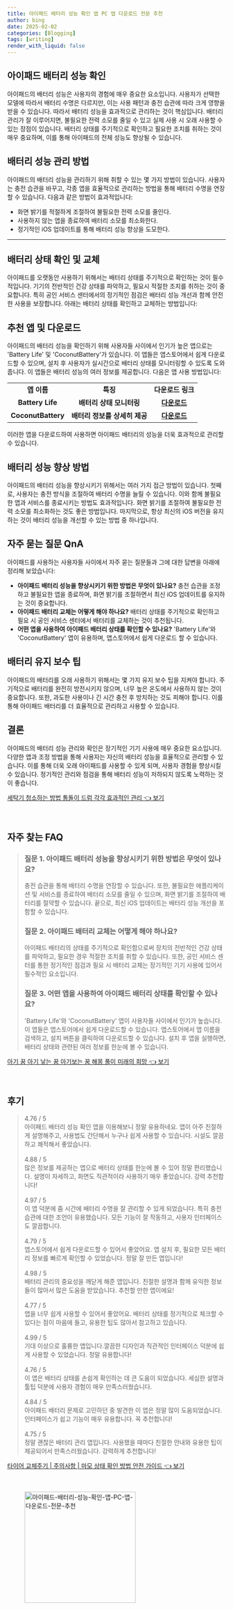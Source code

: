 ```yaml
---
title: 아이패드 배터리 성능 확인 앱 PC 앱 다운로드 전문 추천
author: bing
date: 2025-02-02
categories: [Blogging]
tags: [writing]
render_with_liquid: false
---
```



<h2 id='아이패드_배터리_성능_확인'>아이패드 배터리 성능 확인</h2>

<p>아이패드의 배터리 성능은 사용자의 경험에 매우 중요한 요소입니다. 사용자가 선택한 모델에 따라서 배터리 수명은 다르지만, 이는 사용 패턴과 충전 습관에 따라 크게 영향을 받을 수 있습니다. 따라서 배터리 성능을 효과적으로 관리하는 것이 핵심입니다. 배터리 관리가 잘 이루어지면, 불필요한 전력 소모를 줄일 수 있고 실제 사용 시 오래 사용할 수 있는 장점이 있습니다. 배터리 상태를 주기적으로 확인하고 필요한 조치를 취하는 것이 매우 중요하며, 이를 통해 아이패드의 전체 성능도 향상될 수 있습니다.</p>

<h2 id='배터리_성능_관리_방법'>배터리 성능 관리 방법</h2>

<p>아이패드의 배터리 성능을 관리하기 위해 취할 수 있는 몇 가지 방법이 있습니다. 사용자는 충전 습관을 바꾸고, 각종 앱을 효율적으로 관리하는 방법을 통해 배터리 수명을 연장할 수 있습니다. 다음과 같은 방법이 효과적입니다:</p>

<ul>
    <li>화면 밝기를 적절하게 조절하여 불필요한 전력 소모를 줄인다.</li>
    <li>사용하지 않는 앱을 종료하여 배터리 소모를 최소화한다.</li>
    <li>정기적인 iOS 업데이트를 통해 배터리 성능 향상을 도모한다.</li>
</ul>

<hr />

<h2 id='배터리_상태_확인_및_교체'>배터리 상태 확인 및 교체</h2>

<p>아이패드를 오랫동안 사용하기 위해서는 배터리 상태를 주기적으로 확인하는 것이 필수적입니다. 기기의 전반적인 건강 상태를 파악하고, 필요시 적절한 조치를 취하는 것이 중요합니다. 특히 공인 서비스 센터에서의 정기적인 점검은 배터리 성능 개선과 함께 안전한 사용을 보장합니다. 아래는 배터리 상태를 확인하고 교체하는 방법입니다:</p>

<h2 id='추천_앱_및_다운로드'>추천 앱 및 다운로드</h2>

<p>아이패드의 배터리 성능을 확인하기 위해 사용자들 사이에서 인기가 높은 앱으로는 'Battery Life' 및 'CoconutBattery'가 있습니다. 이 앱들은 앱스토어에서 쉽게 다운로드할 수 있으며, 설치 후 사용자가 실시간으로 배터리 상태를 모니터링할 수 있도록 도와줍니다. 이 앱들은 배터리 성능의 여러 정보를 제공합니다. 다음은 앱 사용 방법입니다:</p>

<table>
    <tr>
        <td style="text-align: center; height: 17px;"><b>앱 이름</b></td>
        <td style="text-align: center; height: 17px;"><b>특징</b></td>
        <td style="text-align: center; height: 17px;"><b>다운로드 링크</b></td>
    </tr>
    <tr>
        <td style="text-align: center; height: 17px;"><b>Battery Life</b></td>
        <td style="text-align: center; height: 17px;"><b>배터리 상태 모니터링</b></td>
        <td style="text-align: center; height: 17px;"><b><a href="https://apps.apple.com/app/battery-life/id999999999">다운로드</a></b></td>
    </tr>
    <tr>
        <td style="text-align: center; height: 17px;"><b>CoconutBattery</b></td>
        <td style="text-align: center; height: 17px;"><b>배터리 정보를 상세히 제공</b></td>
        <td style="text-align: center; height: 17px;"><b><a href="https://apps.apple.com/app/coconutbattery/id999999999">다운로드</a></b></td>
    </tr>
</table>

<p>이러한 앱을 다운로드하여 사용하면 아이패드 배터리의 성능을 더욱 효과적으로 관리할 수 있습니다.</p>

<h2 id='배터리_성능_향상_방법'>배터리 성능 향상 방법</h2>

<p>아이패드의 배터리 성능을 향상시키기 위해서는 여러 가지 접근 방법이 있습니다. 첫째로, 사용자는 충전 방식을 조절하여 배터리 수명을 늘릴 수 있습니다. 이와 함께 불필요한 앱과 서비스를 종료시키는 방법도 효과적입니다. 화면 밝기를 조절하여 불필요한 전력 소모를 최소화하는 것도 좋은 방법입니다. 마지막으로, 항상 최신의 iOS 버전을 유지하는 것이 배터리 성능을 개선할 수 있는 방법 중 하나입니다.</p>

<h2 id='자주_묻는_질문_QnA'>자주 묻는 질문 QnA</h2>

<p>아이패드를 사용하는 사용자들 사이에서 자주 묻는 질문들과 그에 대한 답변을 아래에 정리해 보았습니다:</p>

<ul>
    <li><b>아이패드 배터리 성능을 향상시키기 위한 방법은 무엇이 있나요?</b> 충전 습관을 조정하고 불필요한 앱을 종료하며, 화면 밝기를 조절하면서 최신 iOS 업데이트를 유지하는 것이 중요합니다.</li>
    <li><b>아이패드 배터리 교체는 어떻게 해야 하나요?</b> 배터리 상태를 주기적으로 확인하고 필요 시 공인 서비스 센터에서 배터리를 교체하는 것이 추천됩니다.</li>
    <li><b>어떤 앱을 사용하여 아이패드 배터리 상태를 확인할 수 있나요?</b> 'Battery Life'와 'CoconutBattery' 앱이 유용하며, 앱스토어에서 쉽게 다운로드 할 수 있습니다.</li>
</ul>

<h2 id='배터리_유지_보수_팁'>배터리 유지 보수 팁</h2>

<p>아이패드의 배터리를 오래 사용하기 위해서는 몇 가지 유지 보수 팁을 지켜야 합니다. 주기적으로 배터리를 완전히 방전시키지 않으며, 너무 높은 온도에서 사용하지 않는 것이 중요합니다. 또한, 과도한 사용이나 긴 시간 충전 후 방치하는 것도 피해야 합니다. 이를 통해 아이패드 배터리를 더 효율적으로 관리하고 사용할 수 있습니다.</p>

<h2 id='결론'>결론</h2>

<p>아이패드의 배터리 성능 관리와 확인은 장기적인 기기 사용에 매우 중요한 요소입니다. 다양한 앱과 조정 방법을 통해 사용자는 자신의 배터리 성능을 효율적으로 관리할 수 있습니다. 이를 통해 더욱 오래 아이패드를 사용할 수 있게 되며, 사용자 경험을 향상시킬 수 있습니다. 정기적인 관리와 점검을 통해 배터리 성능이 저하되지 않도록 노력하는 것이 좋습니다.</p>


<p><a class="click-button" title="세탁기 청소하는 방법 통돌이 드럼 각각 효과적인 관리" href="https://24nara.github.io/posts/%EC%84%B8%ED%83%81%EA%B8%B0-%EC%B2%AD%EC%86%8C%ED%95%98%EB%8A%94-%EB%B0%A9%EB%B2%95-%ED%86%B5%EB%8F%8C%EC%9D%B4-%EB%93%9C%EB%9F%BC-%EA%B0%81%EA%B0%81-%ED%9A%A8%EA%B3%BC%EC%A0%81%EC%9D%B8-%EA%B4%80%EB%A6%AC/" rel="dofollow">세탁기 청소하는 방법 통돌이 드럼 각각 효과적인 관리 👈 보기</a></p><br>
<h2 id='자주_찾는_FAQ'>자주 찾는 FAQ</h2>
<div itemscope="" itemtype="https://schema.org/FAQPage"> 
<blockquote> 
<div itemscope="" itemprop="mainEntity" itemtype="https://schema.org/Question"> 
<h3 itemprop="name">질문 1. 아이패드 배터리 성능을 향상시키기 위한 방법은 무엇이 있나요?</h3> 
<div itemscope="" itemprop="acceptedAnswer" itemtype="https://schema.org/Answer"> 
<span itemprop="text"> 
<p>충전 습관을 통해 배터리 수명을 연장할 수 있습니다. 또한, 불필요한 애플리케이션 및 서비스를 종료하여 배터리 소모를 줄일 수 있으며, 화면 밝기를 조절하여 배터리를 절약할 수 있습니다. 끝으로, 최신 iOS 업데이트는 배터리 성능 개선을 포함할 수 있습니다.</p> 
</span> 
</div> 
</div> 

<div itemscope="" itemprop="mainEntity" itemtype="https://schema.org/Question"> 
<h3 itemprop="name">질문 2. 아이패드 배터리 교체는 어떻게 해야 하나요?</h3> 
<div itemscope="" itemprop="acceptedAnswer" itemtype="https://schema.org/Answer"> 
<span itemprop="text"> 
<p>아이패드 배터리의 상태를 주기적으로 확인함으로써 장치의 전반적인 건강 상태를 파악하고, 필요한 경우 적절한 조치를 취할 수 있습니다. 또한, 공인 서비스 센터를 통한 정기적인 점검과 필요 시 배터리 교체는 장기적인 기기 사용에 있어서 필수적인 요소입니다.</p> 
</span> 
</div> 
</div> 

<div itemscope="" itemprop="mainEntity" itemtype="https://schema.org/Question"> 
<h3 itemprop="name">질문 3. 어떤 앱을 사용하여 아이패드 배터리 상태를 확인할 수 있나요?</h3> 
<div itemscope="" itemprop="acceptedAnswer" itemtype="https://schema.org/Answer"> 
<span itemprop="text"> 
<p>'Battery Life'와 'CoconutBattery' 앱이 사용자들 사이에서 인기가 높습니다. 이 앱들은 앱스토어에서 쉽게 다운로드할 수 있습니다. 앱스토어에서 앱 이름을 검색하고, 설치 버튼을 클릭하여 다운로드할 수 있습니다. 설치 후 앱을 실행하면, 배터리 상태와 관련된 여러 정보를 한눈에 볼 수 있습니다.</p> 
</span> 
</div> 
</div> 
</blockquote> 
</div>
<p><a class="click-button" title="아기 꿈 아기 낳는 꿈 아기보는 꿈 해몽 풀이 미래의 희망" href="https://24nara.github.io/posts/%EC%95%84%EA%B8%B0-%EA%BF%88-%EC%95%84%EA%B8%B0-%EB%82%B3%EB%8A%94-%EA%BF%88-%EC%95%84%EA%B8%B0%EB%B3%B4%EB%8A%94-%EA%BF%88-%ED%95%B4%EB%AA%BD-%ED%92%80%EC%9D%B4-%EB%AF%B8%EB%9E%98%EC%9D%98-%ED%9D%AC%EB%A7%9D/" rel="dofollow">아기 꿈 아기 낳는 꿈 아기보는 꿈 해몽 풀이 미래의 희망 👈 보기</a></p><br>
<h2 id='후기'>후기</h2>
<div itemscope itemtype="https://schema.org/Product">
  <blockquote>
  <div itemprop="review" itemscope itemtype="https://schema.org/Review">
      <div itemprop="reviewRating" itemscope itemtype="https://schema.org/Rating"> <span itemprop="ratingValue">4.76</span> / <span itemprop="bestRating">5</span> </div>
      <span itemprop="reviewBody">아이패드 배터리 성능 확인 앱을 이용해보니 정말 유용하네요. 앱이 아주 친절하게 설명해주고, 사용법도 간단해서 누구나 쉽게 사용할 수 있습니다. 시설도 깔끔하고 쾌적해서 좋았습니다.</span>
  </div>
  <br>
  <div itemprop="review" itemscope itemtype="https://schema.org/Review">
      <div itemprop="reviewRating" itemscope itemtype="https://schema.org/Rating"> <span itemprop="ratingValue">4.88</span> / <span itemprop="bestRating">5</span> </div>
      <span itemprop="reviewBody">많은 정보를 제공하는 앱으로 배터리 상태를 한눈에 볼 수 있어 정말 편리했습니다. 설명이 자세하고, 화면도 직관적이라 사용하기 매우 좋았습니다. 강력 추천합니다!</span>
  </div>
  <br>
  <div itemprop="review" itemscope itemtype="https://schema.org/Review">
      <div itemprop="reviewRating" itemscope itemtype="https://schema.org/Rating"> <span itemprop="ratingValue">4.97</span> / <span itemprop="bestRating">5</span> </div>
      <span itemprop="reviewBody">이 앱 덕분에 줌 시간에 배터리 수명을 잘 관리할 수 있게 되었습니다. 특히 충전 습관에 대한 조언이 유용했습니다. 모든 기능이 잘 작동하고, 사용자 인터페이스도 깔끔합니다.</span>
  </div>
  <br>
  <div itemprop="review" itemscope itemtype="https://schema.org/Review">
      <div itemprop="reviewRating" itemscope itemtype="https://schema.org/Rating"> <span itemprop="ratingValue">4.79</span> / <span itemprop="bestRating">5</span> </div>
      <span itemprop="reviewBody">앱스토어에서 쉽게 다운로드할 수 있어서 좋았어요. 앱 설치 후, 필요한 모든 배터리 정보를 빠르게 확인할 수 있었습니다. 정말 잘 만든 앱입니다!</span>
  </div>
  <br>
  <div itemprop="review" itemscope itemtype="https://schema.org/Review">
      <div itemprop="reviewRating" itemscope itemtype="https://schema.org/Rating"> <span itemprop="ratingValue">4.98</span> / <span itemprop="bestRating">5</span> </div>
      <span itemprop="reviewBody">배터리 관리의 중요성을 깨닫게 해준 앱입니다. 친절한 설명과 함께 유익한 정보들이 많아서 많은 도움을 받았습니다. 추천할 만한 앱이에요!</span>
  </div>
  <br>
  <div itemprop="review" itemscope itemtype="https://schema.org/Review">
      <div itemprop="reviewRating" itemscope itemtype="https://schema.org/Rating"> <span itemprop="ratingValue">4.77</span> / <span itemprop="bestRating">5</span> </div>
      <span itemprop="reviewBody">앱을 너무 쉽게 사용할 수 있어서 좋았어요. 배터리 상태를 정기적으로 체크할 수 있다는 점이 마음에 들고, 유용한 팁도 많아서 참고하고 있습니다.</span>
  </div>
  <br>
  <div itemprop="review" itemscope itemtype="https://schema.org/Review">
      <div itemprop="reviewRating" itemscope itemtype="https://schema.org/Rating"> <span itemprop="ratingValue">4.99</span> / <span itemprop="bestRating">5</span> </div>
      <span itemprop="reviewBody">기대 이상으로 훌륭한 앱입니다.깔끔한 디자인과 직관적인 인터페이스 덕분에 쉽게 사용할 수 있었습니다. 정말 유용합니다!</span>
  </div>
  <br>
  <div itemprop="review" itemscope itemtype="https://schema.org/Review">
      <div itemprop="reviewRating" itemscope itemtype="https://schema.org/Rating"> <span itemprop="ratingValue">4.76</span> / <span itemprop="bestRating">5</span> </div>
      <span itemprop="reviewBody">이 앱은 배터리 상태를 손쉽게 확인하는 데 큰 도움이 되었습니다. 세심한 설명과 툴팁 덕분에 사용자 경험이 매우 만족스러웠습니다.</span>
  </div>
  <br>
  <div itemprop="review" itemscope itemtype="https://schema.org/Review">
      <div itemprop="reviewRating" itemscope itemtype="https://schema.org/Rating"> <span itemprop="ratingValue">4.84</span> / <span itemprop="bestRating">5</span> </div>
      <span itemprop="reviewBody">아이패드 배터리 문제로 고민하던 중 발견한 이 앱은 정말 많이 도움되었습니다. 인터페이스가 쉽고 기능이 매우 유용합니다. 꼭 추천합니다!</span>
  </div>
  <br>
  <div itemprop="review" itemscope itemtype="https://schema.org/Review">
      <div itemprop="reviewRating" itemscope itemtype="https://schema.org/Rating"> <span itemprop="ratingValue">4.75</span> / <span itemprop="bestRating">5</span> </div>
      <span itemprop="reviewBody">정말 괜찮은 배터리 관리 앱입니다. 사용했을 때마다 친절한 안내와 유용한 팁이 제공되어서 만족스러웠습니다. 강력하게 추천합니다!</span>
  </div>
  </blockquote>
</div>
<p><a class="click-button" title="타이어 교체주기 | 주의사항 | 마모 상태 확인 방법 안전 가이드" href="https://24nara.github.io/posts/%ED%83%80%EC%9D%B4%EC%96%B4-%EA%B5%90%EC%B2%B4%EC%A3%BC%EA%B8%B0-%EC%A3%BC%EC%9D%98%EC%82%AC%ED%95%AD-%EB%A7%88%EB%AA%A8-%EC%83%81%ED%83%9C-%ED%99%95%EC%9D%B8-%EB%B0%A9%EB%B2%95-%EC%95%88%EC%A0%84-%EA%B0%80%EC%9D%B4%EB%93%9C/" rel="dofollow">타이어 교체주기 | 주의사항 | 마모 상태 확인 방법 안전 가이드 👈 보기</a></p><br>
<figure class="image"><img src="https://24nara.github.io/assets/img/thumbnail/아이패드-배터리-성능-확인-앱-PC-앱-다운로드-전문-추천.webp" alt="아이패드-배터리-성능-확인-앱-PC-앱-다운로드-전문-추천" width="256" height="256"></figure>
